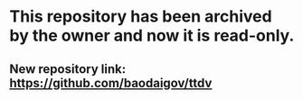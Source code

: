 # This repository has been archived by the owner and now it is read-only.
## New repository link: https://github.com/baodaigov/ttdv

